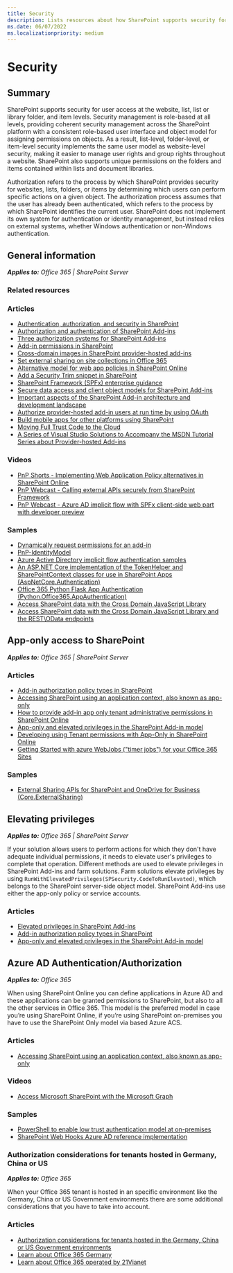 ```yaml
---
title: Security
description: Lists resources about how SharePoint supports security for user access at the website, list, list or library folder, and item levels.
ms.date: 06/07/2022
ms.localizationpriority: medium
---
```

# Security

## Summary

SharePoint supports security for user access at the website, list, list or library folder, and item levels. Security management is role-based at all levels, providing coherent security management across the SharePoint platform with a consistent role-based user interface and object model for assigning permissions on objects. As a result, list-level, folder-level, or item-level security implements the same user model as website-level security, making it easier to manage user rights and group rights throughout a website. SharePoint also supports unique permissions on the folders and items contained within lists and document libraries.

Authorization refers to the process by which SharePoint provides security for websites, lists, folders, or items by determining which users can perform specific actions on a given object. The authorization process assumes that the user has already been authenticated, which refers to the process by which SharePoint identifies the current user. SharePoint does not implement its own system for authentication or identity management, but instead relies on external systems, whether Windows authentication or non-Windows authentication.

## General information

_**Applies to:** Office 365 | SharePoint Server_

### Related resources

### Articles

- [Authentication, authorization, and security in SharePoint](/sharepoint/dev/general-development/authentication-authorization-and-security-in-sharepoint)
- [Authorization and authentication of SharePoint Add-ins](/sharepoint/dev/sp-add-ins/authorization-and-authentication-of-sharepoint-add-ins)
- [Three authorization systems for SharePoint Add-ins](/sharepoint/dev/sp-add-ins/three-authorization-systems-for-sharepoint-add-ins)
- [Add-in permissions in SharePoint](/sharepoint/dev/sp-add-ins/add-in-permissions-in-sharepoint)
- [Cross-domain images in SharePoint provider-hosted add-ins](/sharepoint/dev/solution-guidance/cross-domain-images-in-sharepoint-provider-hosted-add-ins)
- [Set external sharing on site collections in Office 365](/sharepoint/dev/solution-guidance/set-external-sharing-on-site-collections-in-office-365)
- [Alternative model for web app policies in SharePoint Online](/sharepoint/dev/solution-guidance/security-webapppolicies)
- [Add a Security Trim snippet in SharePoint](/sharepoint/dev/general-development/how-to-add-a-security-trim-snippet-in-sharepoint)
- [SharePoint Framework (SPFx) enterprise guidance](/sharepoint/dev/spfx/enterprise-guidance)
- [Secure data access and client object models for SharePoint Add-ins](/sharepoint/dev/sp-add-ins/secure-data-access-and-client-object-models-for-sharepoint-add-ins)
- [Important aspects of the SharePoint Add-in architecture and development landscape](/sharepoint/dev/sp-add-ins/important-aspects-of-the-sharepoint-add-in-architecture-and-development-landscap)
- [Authorize provider-hosted add-in users at run time by using OAuth](/sharepoint/dev/solution-guidance/authorize-provider-hosted-add-in-users-at-run-time-by-using-oauth)
- [Build mobile apps for other platforms using SharePoint](/sharepoint/dev/general-development/build-mobile-apps-for-other-platforms-using-sharepoint)
- [Moving Full Trust Code to the Cloud](https://github.com/OfficeDev/TrainingContent/blob/master/SharePoint/AddIns/04%20Moving%20Full%20Trust%20Code%20to%20the%20cloud%20using%20repeatable%20patterns%20and%20best%20practices/Lab.md)
- [A Series of Visual Studio Solutions to Accompany the MSDN Tutorial Series about Provider-hosted Add-ins](https://github.com/OfficeDev/SharePoint_Provider-hosted_Add-ins_Tutorials)

### Videos

- [PnP Shorts - Implementing Web Application Policy alternatives in SharePoint Online](https://www.youtube.com/watch?v=zcmngkgQdTU&feature=youtu.be)
- [PnP Webcast - Calling external APIs securely from SharePoint Framework](https://www.youtube.com/watch?v=SDjKRfHA1nw)
- [PnP Webcast - Azure AD implicit flow with SPFx client-side web part with developer preview](https://www.youtube.com/watch?v=KRgHjF84xZc)

### Samples

- [Dynamically request permissions for an add-in](https://github.com/SharePoint/PnP/tree/dev/Samples/Core.DynamicPermissions)
- [PnP-IdentityModel](https://github.com/SharePoint/PnP-IdentityModel)
- [Azure Active Directory implicit flow authentication samples](https://github.com/SharePoint/sp-dev-fx-webparts/tree/master/samples/react-aad-implicitflow)
- [An ASP.NET Core implementation of the TokenHelper and SharePointContext classes for use in SharePoint Apps (AspNetCore.Authentication)](https://dev.office.com/patterns-and-practices-detail/10979)
- [Office 365 Python Flask App Authentication (Python.Office365.AppAuthentication)](https://dev.office.com/patterns-and-practices-detail/7269)
- [Access SharePoint data with the Cross Domain JavaScript Library](https://dev.office.com/code-samples-detail/5814)
- [Access SharePoint data with the Cross Domain JavaScript Library and the REST\OData endpoints](https://dev.office.com/code-samples-detail/5815)

## App-only access to SharePoint

_**Applies to:** Office 365 | SharePoint Server_

### Articles

- [Add-in authorization policy types in SharePoint](/sharepoint/dev/sp-add-ins/add-in-authorization-policy-types-in-sharepoint)
- [Accessing SharePoint using an application context, also known as app-only](/sharepoint/dev/solution-guidance/security-apponly)
- [How to provide add-in app only tenant administrative permissions in SharePoint Online](/sharepoint/dev/solution-guidance/how-to-provide-add-in-app-only-tenant-administrative-permissions-in-sharepoint-online)
- [App-only and elevated privileges in the SharePoint Add-in model](/sharepoint/dev/solution-guidance/app-only-elevated-privileges-sharepoint-add-in)
- [Developing using Tenant permissions with App-Only in SharePoint Online](/sharepoint/dev/solution-guidance/development-experience-tenant-apponly-permissions-in-sharepoint-online)
- [Getting Started with azure WebJobs ("timer jobs") for your Office 365 Sites](/sharepoint/dev/solution-guidance/getting-started-with-building-azure-webjobs-for-your-office365-sites)

### Samples

- [External Sharing APIs for SharePoint and OneDrive for Business (Core.ExternalSharing)](https://github.com/SharePoint/PnP/tree/master/Samples/Core.ExternalSharing)

## Elevating privileges

_**Applies to:** Office 365 | SharePoint Server_

If your solution allows users to perform actions for which they don't have adequate individual permissions, it needs to elevate user's privileges to complete that operation. Different methods are used to elevate privileges in SharePoint Add-ins and farm solutions. Farm solutions elevate privileges by using `RunWithElevatedPrivileges(SPSecurity.CodeToRunElevated)`, which belongs to the SharePoint server-side object model. SharePoint Add-ins use either the app-only policy or service accounts.

### Articles

- [Elevated privileges in SharePoint Add-ins](/sharepoint/dev/solution-guidance/elevated-privileges-in-sharepoint-add-ins)
- [Add-in authorization policy types in SharePoint](/sharepoint/dev/sp-add-ins/add-in-authorization-policy-types-in-sharepoint#Scenario)
- [App-only and elevated privileges in the SharePoint Add-in model](/sharepoint/dev/solution-guidance/app-only-elevated-privileges-sharepoint-add-in)

## Azure AD Authentication/Authorization

_**Applies to:** Office 365_

When using SharePoint Online you can define applications in Azure AD and these applications can be granted permissions to SharePoint, but also to all the other services in Office 365. This model is the preferred model in case you’re using SharePoint Online, if you’re using SharePoint on-premises you have to use the SharePoint Only model via based Azure ACS.

### Articles

- [Accessing SharePoint using an application context, also known as app-only](/sharepoint/dev/solution-guidance/security-apponly)

### Videos

- [Access Microsoft SharePoint with the Microsoft Graph](https://www.youtube.com/watch?v=bBILnF5Tf_k)

### Samples

- [PowerShell to enable low trust authentication model at on-premises](https://github.com/SharePoint/PnP-Tools/tree/master/Scripts/SharePoint.LowTrustACS.Configuration)
- [SharePoint Web Hooks Azure AD reference implementation](https://github.com/SharePoint/sp-dev-samples/tree/master/Samples/WebHooks.List.AzureAD)

### Authorization considerations for tenants hosted in Germany, China or US

_**Applies to:** Office 365_

When your Office 365 tenant is hosted in an specific environment like the Germany, China or US Government environments there are some additional considerations that you have to take into account.

### Articles

- [Authorization considerations for tenants hosted in the Germany, China or US Government environments](/sharepoint/dev/solution-guidance/extending-sharepoint-online-for-germany-china-usgovernment-environments)
- [Learn about Office 365 Germany](https://support.office.com/article/Learn-about-Office-365-Germany-8a5a4bbc-667a-4cac-8769-d8ac9015db4c)
- [Learn about Office 365 operated by 21Vianet](https://support.office.com/article/Learn-about-Office-365-operated-by-21Vianet-A8AB5061-3346-4DA0-BB7C-5260822B53AE)

